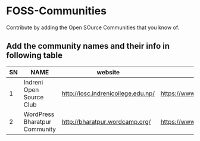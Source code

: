 # FOSS-Communities
Contribute by adding the Open SOurce Communities that you know of. 

## Add the community names and their info in following table

| SN | NAME | website| Facebook Group |
| --- | --- | --- | --- |
| 1 | Indreni Open Source Club | http://iosc.indrenicollege.edu.np/ | https://www.facebook.com/club.iosc|
| 2 | WordPress Bharatpur Community | http://bharatpur.wordcamp.org/ | https://www.facebook.com/groups/wordpressbharatpur|
